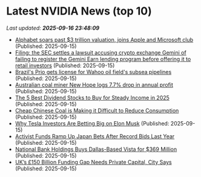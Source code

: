 # Latest NVIDIA News (top 10)
_Last updated: **2025-09-16 23:48:09**_

- [Alphabet soars past $3 trillion valuation, joins Apple and Microsoft club](https://www.thehindubusinessline.com/info-tech/alphabet-soars-past-3-trillion-valuation-joins-apple-and-microsoft-club/article70055258.ece) (Published: 2025-09-15)
- [Filing: the SEC settles a lawsuit accusing crypto exchange Gemini of failing to register the Gemini Earn lending program before offering it to retail investors](https://biztoc.com/x/5974c42ca7932f64) (Published: 2025-09-15)
- [Brazil's Prio gets license for Wahoo oil field's subsea pipelines](https://biztoc.com/x/91330f72a311854b) (Published: 2025-09-15)
- [Australian coal miner New Hope logs 7.7% drop in annual profit](https://biztoc.com/x/7e79b12960b39091) (Published: 2025-09-15)
- [The 5 Best Dividend Stocks to Buy for Steady Income in 2025](https://biztoc.com/x/cad4a3f855ebbe4a) (Published: 2025-09-15)
- [Cheap Chinese Coal is Making it Difficult to Reduce Consumption](https://finance.yahoo.com/news/cheap-chinese-coal-making-difficult-233708443.html) (Published: 2025-09-15)
- [Why Tesla Investors Are Betting Big on Elon Musk](https://biztoc.com/x/4c886ad8a16721b0) (Published: 2025-09-15)
- [Activist Funds Ramp Up Japan Bets After Record Bids Last Year](https://biztoc.com/x/17a58de1adb25bbd) (Published: 2025-09-15)
- [National Bank Holdings Buys Dallas-Based Vista for $369 Million](https://biztoc.com/x/1e7a5f1d4fafc971) (Published: 2025-09-15)
- [UK’s £150 Billion Funding Gap Needs Private Capital, City Says](https://biztoc.com/x/fad6e50402c80329) (Published: 2025-09-15)

